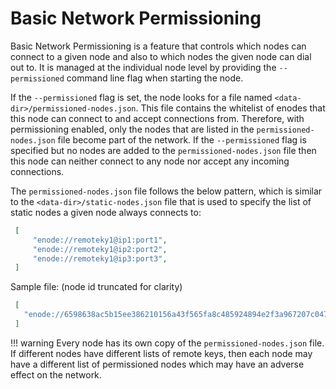 # Basic Network Permissioning

Basic Network Permissioning is a feature that controls which nodes can connect to a given node and also
to which nodes the given node can dial out to. It is managed at the individual node level by providing the
`--permissioned` command line flag when starting the node.

If the `--permissioned` flag is set, the node looks for a file named `<data-dir>/permissioned-nodes.json`.
This file contains the whitelist of enodes that this node can connect to and accept connections from. Therefore,
with permissioning enabled, only the nodes that are listed in the `permissioned-nodes.json` file become
part of the network. If the `--permissioned` flag is specified but no nodes are added to the `permissioned-nodes.json`
file then this node can neither connect to any node nor accept any incoming connections.

The `permissioned-nodes.json` file follows the below pattern, which is similar to the `<data-dir>/static-nodes.json`
file that is used to specify the list of static nodes a given node always connects to:

   ``` json
    [
        "enode://remoteky1@ip1:port1",
        "enode://remoteky1@ip2:port2",
        "enode://remoteky1@ip3:port3",
    ]
   ```

Sample file: (node id truncated for clarity)

   ``` json
    [
      "enode://6598638ac5b15ee386210156a43f565fa8c485924894e2f3a967207c047470@127.0.0.1:30300",
    ]
   ```

!!! warning
    Every node has its own copy of the `permissioned-nodes.json` file. If different nodes have different
    lists of remote keys, then each node may have a different list of permissioned nodes which may have
    an adverse effect on the network.
